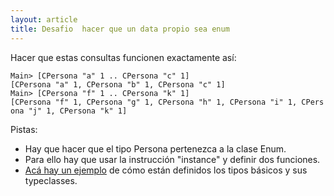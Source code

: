 ```yaml
---
layout: article
title: Desafio  hacer que un data propio sea enum
---
```


Hacer que estas consultas funcionen exactamente así:

`Main> [CPersona "a" 1 .. CPersona "c" 1]`
`[CPersona "a" 1, CPersona "b" 1, CPersona "c" 1]`
`Main> [CPersona "f" 1 .. CPersona "k" 1]`
`[CPersona "f" 1, CPersona "g" 1, CPersona "h" 1, CPersona "i" 1, CPersona "j" 1, CPersona "k" 1]`

Pistas:

-   Hay que hacer que el tipo Persona pertenezca a la clase Enum.
-   Para ello hay que usar la instrucción "instance" y definir dos funciones.
-   [Acá hay un ejemplo](https://www.haskell.org/onlinereport/standard-prelude.html) de cómo están definidos los tipos básicos y sus typeclasses.

